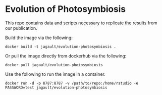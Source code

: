 # Evolution of Photosymbiosis

This repo contains data and scripts necessary to replicate the results from our publication.  

Build the image via the following:

`docker build -t jagault/evolution-photosymbiosis .`

Or pull the image directly from dockerhub via the following:

`docker pull jagault/evolution-photosymbiosis`

Use the following to run the image in a container. 

`docker run -d -p 8787:8787 -v /path/to/repo:/home/rstudio -e PASSWORD=test jagault/evolution-photosymbiosis`